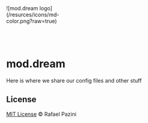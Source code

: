 <div style="width:150px; height:100px; border-radius: 50%;">
![mod.dream logo](/resurces/icons/md-color.png?raw=true)
</div>

# mod.dream 

Here is where we share our config files and other stuff

## License

[MIT License](http://rflpazini.mit-license.org) :copyright: Rafael Pazini
